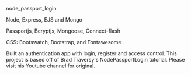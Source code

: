 node_passport_login

Node, Express, EJS and Mongo

Passportjs, Bcryptjs, Mongoose, Connect-flash

CSS: Bootswatch, Bootstrap, and Fontawesome

Built an authentication app with login, register and access control.
This project is based off of Brad Traversy's NodePassportLogin tutorial.
Please visit his Youtube channel for original.

